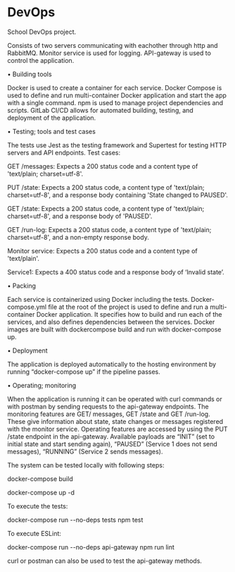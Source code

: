 # DevOps

School DevOps project.

Consists of two servers communicating with eachother through http and RabbitMQ. Monitor service is used for logging. API-gateway is used to control the application.

• Building tools

Docker is used to create a container for each service.
Docker Compose is used to define and run multi-container Docker application and start the app with a
single command.
npm is used to manage project dependencies and scripts.
GitLab CI/CD allows for automated building, testing, and deployment of the application.

• Testing; tools and test cases

The tests use Jest as the testing framework and Supertest for testing HTTP servers and API endpoints.
Test cases:

GET /messages: Expects a 200 status code and a content type of 'text/plain; charset=utf-8'.

PUT /state: Expects a 200 status code, a content type of 'text/plain; charset=utf-8', and a response body
containing 'State changed to PAUSED'.

GET /state: Expects a 200 status code, a content type of 'text/plain; charset=utf-8', and a response body of
'PAUSED'.

GET /run-log: Expects a 200 status code, a content type of 'text/plain; charset=utf-8', and a non-empty
response body.

Monitor service: Expects a 200 status code and a content type of 'text/plain'.

Service1: Expects a 400 status code and a response body of ‘Invalid state’.

• Packing

Each service is containerized using Docker including the tests. Docker-compose.yml file at the root of the
project is used to define and run a multi-container Docker application. It specifies how to build and run each
of the services, and also defines dependencies between the services. Docker images are built with dockercompose build and run with docker-compose up.

• Deployment

The application is deployed automatically to the hosting environment by running “docker-compose up” if
the pipeline passes.

• Operating; monitoring

When the application is running it can be operated with curl commands or with postman by sending
requests to the api-gateway endpoints. The monitoring features are GET/ messages, GET /state and GET
/run-log. These give information about state, state changes or messages registered with the monitor
service.
Operating features are accessed by using the PUT /state endpoint in the api-gateway. Available payloads are
“INIT” (set to initial state and start sending again), 
“PAUSED” (Service 1 does not send messages),
“RUNNING” (Service 2 sends messages).

The system can be tested locally with following steps:

docker-compose build

docker-compose up -d

To execute the tests:

docker-compose run --no-deps tests npm test

To execute ESLint:

docker-compose run --no-deps api-gateway npm run lint

curl or postman can also be used to test the api-gateway methods.
